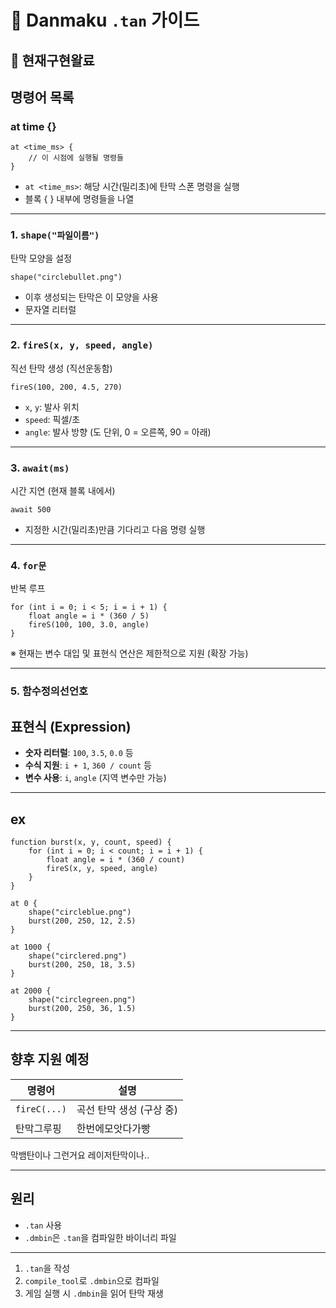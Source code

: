 # 📘 Danmaku `.tan` 가이드

## 📌 현재구현왈료



## 명령어 목록
### at time {}
```tan
at <time_ms> {
    // 이 시점에 실행될 명령들
}
```

- `at <time_ms>`: 해당 시간(밀리초)에 탄막 스폰 명령을 실행
- 블록 {  } 내부에 명령들을 나열

---
### 1. `shape("파일이름")`

탄막 모양을 설정

```tan
shape("circlebullet.png")
```

- 이후 생성되는 탄막은 이 모양을 사용
- 문자열 리터럴

---

### 2. `fireS(x, y, speed, angle)`

직선 탄막 생성 (직선운동함)

```tan
fireS(100, 200, 4.5, 270)
```

- `x`, `y`: 발사 위치
- `speed`: 픽셀/초
- `angle`: 발사 방향 (도 단위, 0 = 오른쪽, 90 = 아래)

---

### 3. `await(ms)`

시간 지연 (현재 블록 내에서)

```tan
await 500
```

- 지정한 시간(밀리초)만큼 기다리고 다음 명령 실행

---

### 4. `for문`

반복 루프

```tan
for (int i = 0; i < 5; i = i + 1) {
    float angle = i * (360 / 5)
    fireS(100, 100, 3.0, angle)
}
```
※ 현재는 변수 대입 및 표현식 연산은 제한적으로 지원 (확장 가능)

---

### 5. 함수정의선언호

##  표현식 (Expression)

- **숫자 리터럴**: `100`, `3.5`, `0.0` 등
- **수식 지원**: `i + 1`, `360 / count` 등
- **변수 사용**: `i`, `angle` (지역 변수만 가능)

---

## ex

```tan
function burst(x, y, count, speed) {
    for (int i = 0; i < count; i = i + 1) {
        float angle = i * (360 / count)
        fireS(x, y, speed, angle)
    }
}

at 0 {
    shape("circleblue.png")
    burst(200, 250, 12, 2.5)
}

at 1000 {
    shape("circlered.png")
    burst(200, 250, 18, 3.5)
}

at 2000 {
    shape("circlegreen.png")
    burst(200, 250, 36, 1.5)
}

```

---

## 향후 지원 예정

| 명령어 | 설명 |
|--------|------|
| `fireC(...)` | 곡선 탄막 생성 (구상 중) |
|탄막그루핑|한번에모앗다가빵|

막뱀탄이나 그런거요
레이저탄막이나..

---

## 원리

- `.tan` 사용
- `.dmbin`은 `.tan`을 컴파일한 바이너리 파일
----
1. `.tan`을 작성
2. `compile_tool`로 `.dmbin`으로 컴파일
3. 게임 실행 시 `.dmbin`을 읽어 탄막 재생
